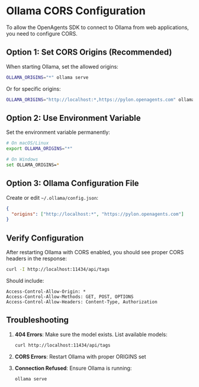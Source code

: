 # Ollama CORS Configuration

To allow the OpenAgents SDK to connect to Ollama from web applications, you need to configure CORS.

## Option 1: Set CORS Origins (Recommended)

When starting Ollama, set the allowed origins:

```bash
OLLAMA_ORIGINS="*" ollama serve
```

Or for specific origins:
```bash
OLLAMA_ORIGINS="http://localhost:*,https://pylon.openagents.com" ollama serve
```

## Option 2: Use Environment Variable

Set the environment variable permanently:

```bash
# On macOS/Linux
export OLLAMA_ORIGINS="*"

# On Windows
set OLLAMA_ORIGINS=*
```

## Option 3: Ollama Configuration File

Create or edit `~/.ollama/config.json`:

```json
{
  "origins": ["http://localhost:*", "https://pylon.openagents.com"]
}
```

## Verify Configuration

After restarting Ollama with CORS enabled, you should see proper CORS headers in the response:

```bash
curl -I http://localhost:11434/api/tags
```

Should include:
```
Access-Control-Allow-Origin: *
Access-Control-Allow-Methods: GET, POST, OPTIONS
Access-Control-Allow-Headers: Content-Type, Authorization
```

## Troubleshooting

1. **404 Errors**: Make sure the model exists. List available models:
   ```bash
   curl http://localhost:11434/api/tags
   ```

2. **CORS Errors**: Restart Ollama with proper ORIGINS set

3. **Connection Refused**: Ensure Ollama is running:
   ```bash
   ollama serve
   ```